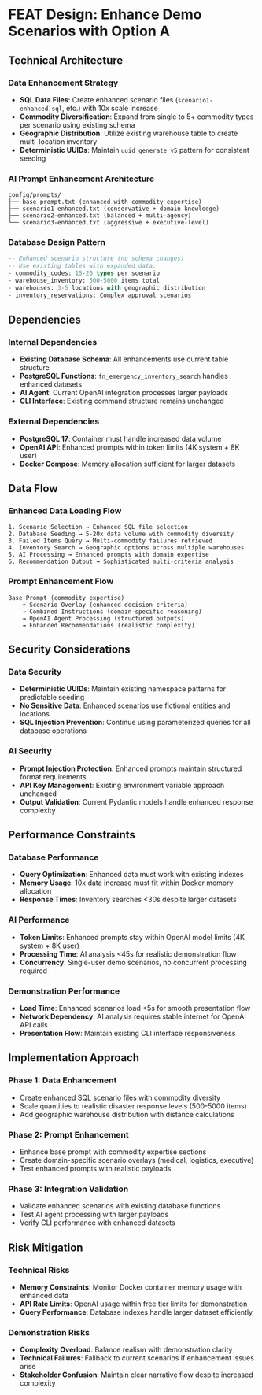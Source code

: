 # FEAT Design: Enhance Demo Scenarios with Option A

## Technical Architecture

### Data Enhancement Strategy
- **SQL Data Files**: Create enhanced scenario files (`scenario1-enhanced.sql`, etc.) with 10x scale increase
- **Commodity Diversification**: Expand from single to 5+ commodity types per scenario using existing schema
- **Geographic Distribution**: Utilize existing warehouse table to create multi-location inventory
- **Deterministic UUIDs**: Maintain `uuid_generate_v5` pattern for consistent seeding

### AI Prompt Enhancement Architecture
```
config/prompts/
├── base_prompt.txt (enhanced with commodity expertise)
├── scenario1-enhanced.txt (conservative + domain knowledge)
├── scenario2-enhanced.txt (balanced + multi-agency)
└── scenario3-enhanced.txt (aggressive + executive-level)
```

### Database Design Pattern
```sql
-- Enhanced scenario structure (no schema changes)
-- Use existing tables with expanded data:
- commodity_codes: 15-20 types per scenario
- warehouse_inventory: 500-5000 items total
- warehouses: 3-5 locations with geographic distribution
- inventory_reservations: Complex approval scenarios
```

## Dependencies

### Internal Dependencies
- **Existing Database Schema**: All enhancements use current table structure
- **PostgreSQL Functions**: `fn_emergency_inventory_search` handles enhanced datasets
- **AI Agent**: Current OpenAI integration processes larger payloads
- **CLI Interface**: Existing command structure remains unchanged

### External Dependencies
- **PostgreSQL 17**: Container must handle increased data volume
- **OpenAI API**: Enhanced prompts within token limits (4K system + 8K user)
- **Docker Compose**: Memory allocation sufficient for larger datasets

## Data Flow

### Enhanced Data Loading Flow
```
1. Scenario Selection → Enhanced SQL file selection
2. Database Seeding → 5-20x data volume with commodity diversity
3. Failed Items Query → Multi-commodity failures retrieved
4. Inventory Search → Geographic options across multiple warehouses
5. AI Processing → Enhanced prompts with domain expertise
6. Recommendation Output → Sophisticated multi-criteria analysis
```

### Prompt Enhancement Flow
```
Base Prompt (commodity expertise)
    + Scenario Overlay (enhanced decision criteria)
    → Combined Instructions (domain-specific reasoning)
    → OpenAI Agent Processing (structured outputs)
    → Enhanced Recommendations (realistic complexity)
```

## Security Considerations

### Data Security
- **Deterministic UUIDs**: Maintain existing namespace patterns for predictable seeding
- **No Sensitive Data**: Enhanced scenarios use fictional entities and locations
- **SQL Injection Prevention**: Continue using parameterized queries for all database operations

### AI Security
- **Prompt Injection Protection**: Enhanced prompts maintain structured format requirements
- **API Key Management**: Existing environment variable approach unchanged
- **Output Validation**: Current Pydantic models handle enhanced response complexity

## Performance Constraints

### Database Performance
- **Query Optimization**: Enhanced data must work with existing indexes
- **Memory Usage**: 10x data increase must fit within Docker memory allocation
- **Response Times**: Inventory searches <30s despite larger datasets

### AI Performance
- **Token Limits**: Enhanced prompts stay within OpenAI model limits (4K system + 8K user)
- **Processing Time**: AI analysis <45s for realistic demonstration flow
- **Concurrency**: Single-user demo scenarios, no concurrent processing required

### Demonstration Performance
- **Load Time**: Enhanced scenarios load <5s for smooth presentation flow
- **Network Dependency**: AI analysis requires stable internet for OpenAI API calls
- **Presentation Flow**: Maintain existing CLI interface responsiveness

## Implementation Approach

### Phase 1: Data Enhancement
- Create enhanced SQL scenario files with commodity diversity
- Scale quantities to realistic disaster response levels (500-5000 items)
- Add geographic warehouse distribution with distance calculations

### Phase 2: Prompt Enhancement
- Enhance base prompt with commodity expertise sections
- Create domain-specific scenario overlays (medical, logistics, executive)
- Test enhanced prompts with realistic payloads

### Phase 3: Integration Validation
- Validate enhanced scenarios with existing database functions
- Test AI agent processing with larger payloads
- Verify CLI performance with enhanced datasets

## Risk Mitigation

### Technical Risks
- **Memory Constraints**: Monitor Docker container memory usage with enhanced data
- **API Rate Limits**: OpenAI usage within free tier limits for demonstration
- **Query Performance**: Database indexes handle larger dataset efficiently

### Demonstration Risks
- **Complexity Overload**: Balance realism with demonstration clarity
- **Technical Failures**: Fallback to current scenarios if enhancement issues arise
- **Stakeholder Confusion**: Maintain clear narrative flow despite increased complexity